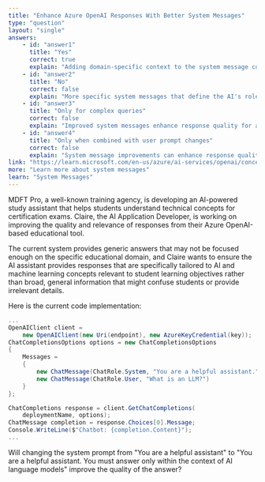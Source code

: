 ```yaml
---
title: "Enhance Azure OpenAI Responses With Better System Messages"
type: "question"
layout: "single"
answers:
    - id: "answer1"
      title: "Yes"
      correct: true
      explain: "Adding domain-specific context to the system message constrains the AI's responses to focus on AI language models, resulting in more relevant and accurate answers within that specific domain."
    - id: "answer2"
      title: "No"
      correct: false
      explain: "More specific system messages that define the AI's role and context typically improve response quality by providing clearer guidelines for appropriate responses."
    - id: "answer3"
      title: "Only for complex queries"
      correct: false
      explain: "Improved system messages enhance response quality for all types of queries by establishing better context and boundaries, not just complex ones."
    - id: "answer4"
      title: "Only when combined with user prompt changes"
      correct: false
      explain: "System message improvements can enhance response quality independently, though they work even better when combined with well-crafted user prompts."
link: "https://learn.microsoft.com/en-us/azure/ai-services/openai/concepts/system-message"
more: "Learn more about system messages"
learn: "System Messages"
---
```


MDFT Pro, a well-known training agency, is developing an AI-powered study assistant that helps students understand technical concepts for certification exams. Claire, the AI Application Developer, is working on improving the quality and relevance of responses from their Azure OpenAI-based educational tool. 

The current system provides generic answers that may not be focused enough on the specific educational domain, and Claire wants to ensure the AI assistant provides responses that are specifically tailored to AI and machine learning concepts relevant to student learning objectives rather than broad, general information that might confuse students or provide irrelevant details.

Here is the current code implementation:

```csharp
...
OpenAIClient client =
    new OpenAIClient(new Uri(endpoint), new AzureKeyCredential(key));
ChatCompletionsOptions options = new ChatCompletionsOptions
{
    Messages =
    {
        new ChatMessage(ChatRole.System, "You are a helpful assistant."),
        new ChatMessage(ChatRole.User, "What is an LLM?")
    }
};

ChatCompletions response = client.GetChatCompletions(
    deploymentName, options);
ChatMessage completion = response.Choices[0].Message;
Console.WriteLine($"Chatbot: {completion.Content}");
...
```

Will changing the system prompt from "You are a helpful assistant" to "You are a helpful assistant. You must answer only within the context of AI language models" improve the quality of the answer?
